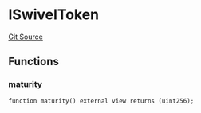# ISwivelToken
[Git Source](https://github.com/Swivel-Finance/illuminate/blob/76b26ef748dc63cf89e3fa660df1bda262dcef15/src/interfaces/ISwivelToken.sol)


## Functions
### maturity


```solidity
function maturity() external view returns (uint256);
```

